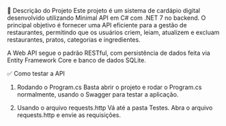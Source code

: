 📌 Descrição do Projeto
Este projeto é um sistema de cardápio digital desenvolvido utilizando Minimal API em C# com .NET 7 no backend. O principal objetivo é fornecer uma API eficiente para a gestão de restaurantes, permitindo que os usuários criem, leiam, atualizem e excluam restaurantes, pratos, categorias e ingredientes.

A Web API segue o padrão RESTful, com persistência de dados feita via Entity Framework Core e banco de dados SQLite.

✅ Como testar a API

1. Rodando o Program.cs
Basta abrir o projeto e rodar o Program.cs normalmente, usando o Swagger para testar a aplicação.

2. Usando o arquivo requests.http
Vá até a pasta Testes.
Abra o arquivo requests.http e envie as requisições.
